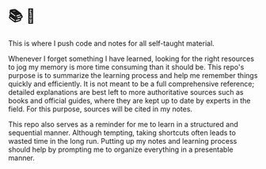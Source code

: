 # :books: :school_satchel:

This is where I push code and notes for all self-taught material.

Whenever I forget something I have learned, looking for the right resources to
jog my memory is more time consuming than it should be. This repo's purpose is
to summarize the learning process and help me remember things quickly and
efficiently. It is not meant to be a full comprehensive reference; detailed
explanations are best left to more authoritative sources such as books and
official guides, where they are kept up to date by experts in the field. For this
purpose, sources will be cited in my notes.

This repo also serves as a reminder for me to learn in a structured and
sequential manner. Although tempting, taking shortcuts often leads to wasted
time in the long run. Putting up my notes and learning process should help
by prompting me to organize everything in a presentable manner.
